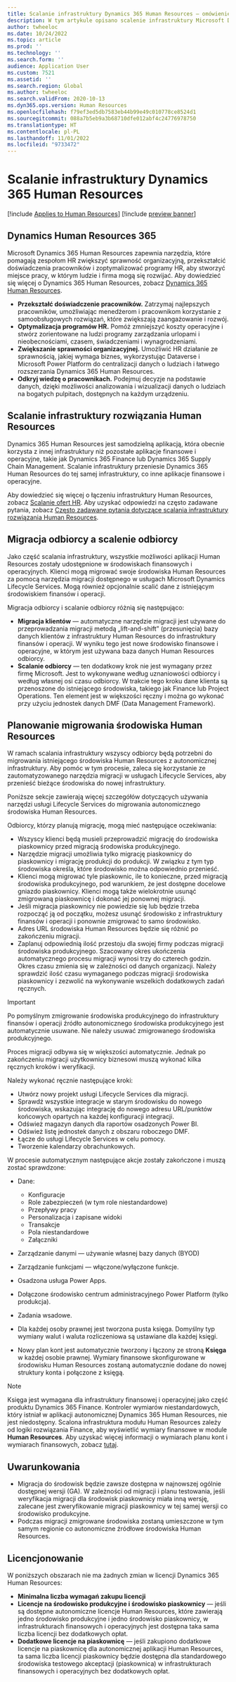 ```yaml
---
title: Scalanie infrastruktury Dynamics 365 Human Resources — omówienie
description: W tym artykule opisano scalenie infrastruktury Microsoft Dynamics 365 Human Resources.
author: twheeloc
ms.date: 10/24/2022
ms.topic: article
ms.prod: ''
ms.technology: ''
ms.search.form: ''
audience: Application User
ms.custom: 7521
ms.assetid: ''
ms.search.region: Global
ms.author: twheeloc
ms.search.validFrom: 2020-10-13
ms.dyn365.ops.version: Human Resources
ms.openlocfilehash: f79ef3ed5db7583eb44b99e49c010778ce8524d1
ms.sourcegitcommit: 088a7b5eb9a3b68710dfe012abf4c24776978750
ms.translationtype: HT
ms.contentlocale: pl-PL
ms.lasthandoff: 11/01/2022
ms.locfileid: "9733472"
---
```

# <a name="dynamics-365-human-resources-infrastructure-merge"></a>Scalanie infrastruktury Dynamics 365 Human Resources 

[!include [Applies to Human Resources](../includes/applies-to-hr.md)]
[!include [preview banner](../includes/preview-banner.md)]

## <a name="dynamics-human-resources-365"></a>Dynamics Human Resources 365

Microsoft Dynamics 365 Human Resources zapewnia narzędzia, które pomagają zespołom HR zwiększyć sprawność organizacyjną, przekształcić doświadczenia pracowników i zoptymalizować programy HR, aby stworzyć miejsce pracy, w którym ludzie i firma mogą się rozwijać. Aby dowiedzieć się więcej o Dynamics 365 Human Resources, zobacz [Dynamics 365 Human Resources](https://dynamics.microsoft.com/human-resources/overview/).

- **Przekształć doświadczenie pracowników.** Zatrzymaj najlepszych pracowników, umożliwiając menedżerom i pracownikom korzystanie z samoobsługowych rozwiązań, które zwiększają zaangażowanie i rozwój.
- **Optymalizacja programów HR.** Pomóż zmniejszyć koszty operacyjne i stwórz zorientowane na ludzi programy zarządzania urlopami i nieobecnościami, czasem, świadczeniami i wynagrodzeniami.
- **Zwiększanie sprawności organizacyjnej.** Umożliwić HR działanie ze sprawnością, jakiej wymaga biznes, wykorzystując Dataverse i Microsoft Power Platform do centralizacji danych o ludziach i łatwego rozszerzania Dynamics 365 Human Resources.
- **Odkryj wiedzę o pracownikach.** Podejmuj decyzje na podstawie danych, dzięki możliwości analizowania i wizualizacji danych o ludziach na bogatych pulpitach, dostępnych na każdym urządzeniu.

## <a name="human-resources-infrastructure-merge"></a>Scalanie infrastruktury rozwiązania Human Resources

Dynamics 365 Human Resources jest samodzielną aplikacją, która obecnie korzysta z innej infrastruktury niż pozostałe aplikacje finansowe i operacyjne, takie jak Dynamics 365 Finance lub Dynamics 365 Supply Chain Management. Scalanie infrastruktury przeniesie Dynamics 365 Human Resources do tej samej infrastruktury, co inne aplikacje finansowe i operacyjne.

Aby dowiedzieć się więcej o łączeniu infrastruktury Human Resources, zobacz [Scalanie ofert HR](https://cloudblogs.microsoft.com/dynamics365/it/2021/09/15/merging-of-hr-offerings-brings-capabilities-together-for-customers/). Aby uzyskać odpowiedzi na często zadawane pytania, zobacz [Często zadawane pytania dotyczące scalania infrastruktury rozwiązania Human Resources](./hr-infrastructure-merge-faq.md).

## <a name="customer-migration-vs-customer-merge"></a>Migracja odbiorcy a scalenie odbiorcy

Jako część scalania infrastruktury, wszystkie możliwości aplikacji Human Resources zostały udostępnione w środowiskach finansowych i operacyjnych. Klienci mogą migrować swoje środowiska Human Resources za pomocą narzędzia migracji dostępnego w usługach Microsoft Dynamics Lifecycle Services. Mogą również opcjonalnie scalić dane z istniejącym środowiskiem finansów i operacji. 

Migracja odbiorcy i scalanie odbiorcy różnią się następująco:

- **Migracja klientów** — automatyczne narzędzie migracji jest używane do przeprowadzania migracji metodą „lift-and-shift” (przesunięcia) bazy danych klientów z infrastruktury Human Resources do infrastruktury finansów i operacji. W wyniku tego jest nowe środowisko finansowe i operacyjne, w którym jest używana baza danych Human Resources odbiorcy. 
- **Scalanie odbiorcy** — ten dodatkowy krok nie jest wymagany przez firmę Microsoft. Jest to wykonywane według uznaniowości odbiorcy i według własnej osi czasu odbiorcy. W trakcie tego kroku dane klienta są przenoszone do istniejącego środowiska, takiego jak Finance lub Project Operations. Ten element jest w większości ręczny i można go wykonać przy użyciu jednostek danych DMF (Data Management Framework). 

## <a name="planning-a-human-resources-environment-migration"></a>Planowanie migrowania środowiska Human Resources

W ramach scalania infrastruktury wszyscy odbiorcy będą potrzebni do migrowania istniejącego środowiska Human Resources z autonomicznej infrastruktury. Aby pomóc w tym procesie, zaleca się korzystanie ze zautomatyzowanego narzędzia migracji w usługach Lifecycle Services, aby przenieść bieżące środowiska do nowej infrastruktury. 

Poniższe sekcje zawierają więcej szczegółów dotyczących używania narzędzi usługi Lifecycle Services do migrowania autonomicznego środowiska Human Resources. 

Odbiorcy, którzy planują migrację, mogą mieć następujące oczekiwania:

- Wszyscy klienci będą musieli przeprowadzić migrację do środowiska piaskownicy przed migracją środowiska produkcyjnego. 
- Narzędzie migracji umożliwia tylko migrację piaskownicy do piaskownicy i migrację produkcji do produkcji. W związku z tym typ środowiska określa, które środowisko można odpowiednio przenieść. 
- Klienci mogą migrować tyle piaskownic, ile to konieczne, przed migracją środowiska produkcyjnego, pod warunkiem, że jest dostępne docelowe gniazdo piaskownicy. Klienci mogą także wielokrotnie usunąć zmigrowaną piaskownicę i dokonać jej ponownej migracji. 
- Jeśli migracja piaskownicy nie powiedzie się lub będzie trzeba rozpocząć ją od początku, możesz usunąć środowisko z infrastruktury finansów i operacji i ponownie zmigrować to samo środowisko.
- Adres URL środowiska Human Resources będzie się różnić po zakończeniu migracji.
- Zaplanuj odpowiednią ilość przestoju dla swojej firmy podczas migracji środowiska produkcyjnego. Szacowany okres ukończenia automatycznego procesu migracji wynosi trzy do czterech godzin. Okres czasu zmienia się w zależności od danych organizacji. Należy sprawdzić ilość czasu wymaganego podczas migracji środowiska piaskownicy i zezwolić na wykonywanie wszelkich dodatkowych zadań ręcznych.

> [!IMPORTANT] 
> Po pomyślnym zmigrowanie środowiska produkcyjnego do infrastruktury finansów i operacji źródło autonomicznego środowiska produkcyjnego jest automatycznie usuwane. Nie należy usuwać zmigrowanego środowiska produkcyjnego. 

Proces migracji odbywa się w większości automatycznie. Jednak po zakończeniu migracji użytkownicy biznesowi muszą wykonać kilka ręcznych kroków i weryfikacji.

Należy wykonać ręcznie następujące kroki:

- Utwórz nowy projekt usługi Lifecycle Services dla migracji.
- Sprawdź wszystkie integracje w starym środowisku do nowego środowiska, wskazując integrację do nowego adresu URL/punktów końcowych opartych na każdej konfiguracji integracji.
- Odśwież magazyn danych dla raportów osadzonych Power BI.
- Odśwież listę jednostek danych z obszaru roboczego DMF.
- Łącze do usługi Lifecycle Services w celu pomocy.
- Tworzenie kalendarzy obrachunkowych.

W procesie automatycznym następujące akcje zostały zakończone i muszą zostać sprawdzone:

- Dane:

    - Konfiguracje
    - Role zabezpieczeń (w tym role niestandardowe)
    - Przepływy pracy
    - Personalizacja i zapisane widoki
    - Transakcje
    - Pola niestandardowe
    - Załączniki

- Zarządzanie danymi — używanie własnej bazy danych (BYOD)
- Zarządzanie funkcjami — włączone/wyłączone funkcje.
- Osadzona usługa Power Apps.
- Dołączone środowisko centrum administracyjnego Power Platform (tylko produkcja).
- Zadania wsadowe.
- Dla każdej osoby prawnej jest tworzona pusta księga. Domyślny typ wymiany walut i waluta rozliczeniowa są ustawiane dla każdej księgi.
- Nowy plan kont jest automatycznie tworzony i łączony ze stroną **Księga** w każdej osobie prawnej. Wymiary finansowe skonfigurowane w środowisku Human Resources zostaną automatycznie dodane do nowej struktury konta i połączone z księgą. 

> [!NOTE]
> Księga jest wymagana dla infrastruktury finansowej i operacyjnej jako część produktu Dynamics 365 Finance. Kontroler wymiarów niestandardowych, który istniał w aplikacji autonomicznej Dynamics 365 Human Resources, nie jest niedostępny. Scalona infrastruktura modułu Human Resources zależy od logiki rozwiązania Finance, aby wyświetlić wymiary finansowe w module **Human Resources**. Aby uzyskać więcej informacji o wymiarach planu kont i wymiarach finansowych, zobacz [tutaj](../finance/general-ledger/plan-chart-of-accounts.md). 

## <a name="considerations"></a>Uwarunkowania

- Migracja do środowisk będzie zawsze dostępna w najnowszej ogólnie dostępnej wersji (GA). W zależności od migracji i planu testowania, jeśli weryfikacja migracji dla środowisk piaskownicy miała inną wersję, zalecane jest zweryfikowanie migracji piaskownicy w tej samej wersji co środowisko produkcyjne. 
- Podczas migracji zmigrowane środowiska zostaną umieszczone w tym samym regionie co autonomiczne źródłowe środowiska Human Resources.

## <a name="licensing"></a>Licencjonowanie

W poniższych obszarach nie ma żadnych zmian w licencji Dynamics 365 Human Resources: 

- **Minimalna liczba wymagań zakupu licencji**
- **Licencje na środowisko produkcyjne i środowisko piaskownicy** — jeśli są dostępne autonomiczne licencje Human Resources, które zawierają jedno środowisko produkcyjne i jedno środowisko piaskownicy, w infrastrukturach finansowych i operacyjnych jest dostępna taka sama liczba licencji bez dodatkowych opłat.
- **Dodatkowe licencje na piaskownicę** — jeśli zakupiono dodatkowe licencje na piaskownicę dla autonomicznej aplikacji Human Resources, ta sama liczba licencji piaskownicy będzie dostępna dla standardowego środowiska testowego akceptacji (piaskownica) w infrastrukturach finansowych i operacyjnych bez dodatkowych opłat. 
